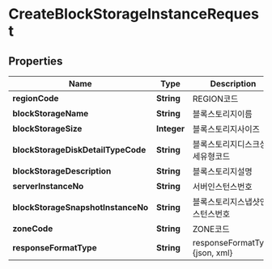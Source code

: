 
# CreateBlockStorageInstanceRequest

## Properties
Name | Type | Description | Notes
------------ | ------------- | ------------- | -------------
**regionCode** | **String** | REGION코드 |  [optional]
**blockStorageName** | **String** | 블록스토리지이름 |  [optional]
**blockStorageSize** | **Integer** | 블록스토리지사이즈 | 
**blockStorageDiskDetailTypeCode** | **String** | 블록스토리지디스크상세유형코드 |  [optional]
**blockStorageDescription** | **String** | 블록스토리지설명 |  [optional]
**serverInstanceNo** | **String** | 서버인스턴스번호 | 
**blockStorageSnapshotInstanceNo** | **String** | 블록스토리지스냅샷인스턴스번호 |  [optional]
**zoneCode** | **String** | ZONE코드 |  [optional]
**responseFormatType** | **String** | responseFormatType {json, xml} |  [optional]



